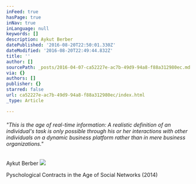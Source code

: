 ```yaml
---
inFeed: true
hasPage: true
inNav: true
inLanguage: null
keywords: []
description: Aykut Berber
datePublished: '2016-08-20T22:50:01.330Z'
dateModified: '2016-08-20T22:49:44.832Z'
title: ''
author: []
sourcePath: _posts/2016-04-07-ca52227e-ac7b-49d9-94a8-f88a312980ec.md
via: {}
authors: []
publisher: {}
starred: false
url: ca52227e-ac7b-49d9-94a8-f88a312980ec/index.html
_type: Article

---
```

###### "This is the age of real-time information: A realistic definition of an individual's task is only possible through his or her interactions with other individuals on a dynamic business platform rather than in mere business organizations."

Aykut Berber
![](https://the-grid-user-content.s3-us-west-2.amazonaws.com/1cace9e8-21b4-4995-9214-497ee5b08a47.png)

Pyschological Contracts in the Age of Social Networks (2014)